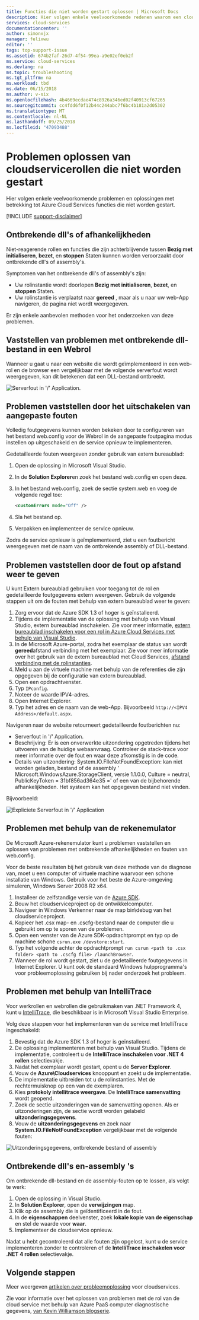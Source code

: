 ```yaml
---
title: Functies die niet worden gestart oplossen | Microsoft Docs
description: Hier volgen enkele veelvoorkomende redenen waarom een cloudservicerol kan niet worden gestart. Oplossingen voor deze problemen worden ook gegeven.
services: cloud-services
documentationcenter: ''
author: simonxjx
manager: felixwu
editor: ''
tags: top-support-issue
ms.assetid: 674b2faf-26d7-4f54-99ea-a9e02ef0eb2f
ms.service: cloud-services
ms.devlang: na
ms.topic: troubleshooting
ms.tgt_pltfrm: na
ms.workload: tbd
ms.date: 06/15/2018
ms.author: v-six
ms.openlocfilehash: 4b4669ecdae474c8926a346ed02f40913cf67265
ms.sourcegitcommit: cc4fdd6f0f12b44c244abc7f6bc4b181a2d05302
ms.translationtype: MT
ms.contentlocale: nl-NL
ms.lasthandoff: 09/25/2018
ms.locfileid: "47093488"
---
```

# <a name="troubleshoot-cloud-service-roles-that-fail-to-start"></a>Problemen oplossen van cloudservicerollen die niet worden gestart
Hier volgen enkele veelvoorkomende problemen en oplossingen met betrekking tot Azure Cloud Services functies die niet worden gestart.

[!INCLUDE [support-disclaimer](../../includes/support-disclaimer.md)]

## <a name="missing-dlls-or-dependencies"></a>Ontbrekende dll's of afhankelijkheden
Niet-reagerende rollen en functies die zijn achterblijvende tussen **Bezig met initialiseren**, **bezet**, en **stoppen** Staten kunnen worden veroorzaakt door ontbrekende dll's of assembly's.

Symptomen van het ontbrekende dll's of assembly's zijn:

* Uw rolinstantie wordt doorlopen **Bezig met initialiseren**, **bezet**, en **stoppen** Staten.
* Uw rolinstantie is verplaatst naar **gereed** , maar als u naar uw web-App navigeren, de pagina niet wordt weergegeven.

Er zijn enkele aanbevolen methoden voor het onderzoeken van deze problemen.

## <a name="diagnose-missing-dll-issues-in-a-web-role"></a>Vaststellen van problemen met ontbrekende dll-bestand in een Webrol
Wanneer u gaat u naar een website die wordt geïmplementeerd in een web-rol en de browser een vergelijkbaar met de volgende serverfout wordt weergegeven, kan dit betekenen dat een DLL-bestand ontbreekt.

![Serverfout in '/' Application.](./media/cloud-services-troubleshoot-roles-that-fail-start/ic503388.png)

## <a name="diagnose-issues-by-turning-off-custom-errors"></a>Problemen vaststellen door het uitschakelen van aangepaste fouten
Volledig foutgegevens kunnen worden bekeken door te configureren van het bestand web.config voor de Webrol in de aangepaste foutpagina modus instellen op uitgeschakeld en de service opnieuw te implementeren.

Gedetailleerde fouten weergeven zonder gebruik van extern bureaublad:

1. Open de oplossing in Microsoft Visual Studio.
2. In de **Solution Explorer**en zoek het bestand web.config en open deze.
3. In het bestand web.config, zoek de sectie system.web en voeg de volgende regel toe:

    ```xml
    <customErrors mode="Off" />
    ```
4. Sla het bestand op.
5. Verpakken en implementeer de service opnieuw.

Zodra de service opnieuw is geïmplementeerd, ziet u een foutbericht weergegeven met de naam van de ontbrekende assembly of DLL-bestand.

## <a name="diagnose-issues-by-viewing-the-error-remotely"></a>Problemen vaststellen door de fout op afstand weer te geven
U kunt Extern bureaublad gebruiken voor toegang tot de rol en gedetailleerde foutgegevens extern weergeven. Gebruik de volgende stappen uit om de fouten met behulp van extern bureaublad weer te geven:

1. Zorg ervoor dat de Azure SDK 1.3 of hoger is geïnstalleerd.
2. Tijdens de implementatie van de oplossing met behulp van Visual Studio, extern bureaublad inschakelen. Zie voor meer informatie, [extern bureaublad inschakelen voor een rol in Azure Cloud Services met behulp van Visual Studio](cloud-services-role-enable-remote-desktop-visual-studio.md).
3. In de Microsoft Azure-portal, zodra het exemplaar de status van wordt **gereed**afstand verbinding met het exemplaar. Zie voor meer informatie over het gebruik van de extern bureaublad met Cloud Services, [afstand verbinding met de rolinstanties](cloud-services-role-enable-remote-desktop-new-portal.md#remote-into-role-instances).
5. Meld u aan de virtuele machine met behulp van de referenties die zijn opgegeven bij de configuratie van extern bureaublad.
6. Open een opdrachtvenster.
7. Typ `IPconfig`.
8. Noteer de waarde IPV4-adres.
9. Open Internet Explorer.
10. Typ het adres en de naam van de web-App. Bijvoorbeeld `http://<IPV4 Address>/default.aspx`.

Navigeren naar de website retourneert gedetailleerde foutberichten nu:

* Serverfout in '/' Application.
* Beschrijving: Er is een onverwerkte uitzondering opgetreden tijdens het uitvoeren van de huidige webaanvraag. Controleer de stack-trace voor meer informatie over de fout en waar deze afkomstig is in de code.
* Details van uitzondering: System.IO.FIleNotFoundException: kan niet worden geladen, bestand of de assembly ' Microsoft.WindowsAzure.StorageClient, versie 1.1.0.0, Culture = neutral, PublicKeyToken = 31bf856ad364e35 =' of een van de bijbehorende afhankelijkheden. Het systeem kan het opgegeven bestand niet vinden.

Bijvoorbeeld:

![Expliciete Serverfout in '/' Application](./media/cloud-services-troubleshoot-roles-that-fail-start/ic503389.png)

## <a name="diagnose-issues-by-using-the-compute-emulator"></a>Problemen met behulp van de rekenemulator
De Microsoft Azure-rekenemulator kunt u problemen vaststellen en oplossen van problemen met ontbrekende afhankelijkheden en fouten van web.config.

Voor de beste resultaten bij het gebruik van deze methode van de diagnose van, moet u een computer of virtuele machine waarvoor een schone installatie van Windows. Gebruik voor het beste de Azure-omgeving simuleren, Windows Server 2008 R2 x64.

1. Installeer de zelfstandige versie van de [Azure SDK](https://azure.microsoft.com/downloads/).
2. Bouw het cloudserviceproject op de ontwikkelcomputer.
3. Navigeer in Windows Verkenner naar de map bin\debug van het cloudserviceproject.
4. Kopieer het .csx map- en .cscfg-bestand naar de computer die u gebruikt om op te sporen van de problemen.
5. Open een venster van de Azure SDK-opdrachtprompt en typ op de machine schone `csrun.exe /devstore:start`.
6. Typ het volgende achter de opdrachtprompt `run csrun <path to .csx folder> <path to .cscfg file> /launchBrowser`.
7. Wanneer de rol wordt gestart, ziet u de gedetailleerde foutgegevens in Internet Explorer. U kunt ook de standaard Windows hulpprogramma's voor probleemoplossing gebruiken bij nader onderzoek het probleem.

## <a name="diagnose-issues-by-using-intellitrace"></a>Problemen met behulp van IntelliTrace
Voor werkrollen en webrollen die gebruikmaken van .NET Framework 4, kunt u [IntelliTrace](https://msdn.microsoft.com/library/dd264915.aspx), die beschikbaar is in Microsoft Visual Studio Enterprise.

Volg deze stappen voor het implementeren van de service met IntelliTrace ingeschakeld:

1. Bevestig dat de Azure SDK 1.3 of hoger is geïnstalleerd.
2. De oplossing implementeren met behulp van Visual Studio. Tijdens de implementatie, controleert u de **IntelliTrace inschakelen voor .NET 4 rollen** selectievakje.
3. Nadat het exemplaar wordt gestart, opent u de **Server Explorer**.
4. Vouw de **Azure\\Cloudservices** knooppunt en zoekt u de implementatie.
5. De implementatie uitbreiden tot u de rolinstanties. Met de rechtermuisknop op een van de exemplaren.
6. Kies **protokoly intellitrace weergave**. De **IntelliTrace samenvatting** wordt geopend.
7. Zoek de sectie uitzonderingen van de samenvatting openen. Als er uitzonderingen zijn, de sectie wordt worden gelabeld **uitzonderingsgegevens**.
8. Vouw de **uitzonderingsgegevens** en zoek naar **System.IO.FileNotFoundException** vergelijkbaar met de volgende fouten:

![Uitzonderingsgegevens, ontbrekende bestand of assembly](./media/cloud-services-troubleshoot-roles-that-fail-start/ic503390.png)

## <a name="address-missing-dlls-and-assemblies"></a>Ontbrekende dll's en-assembly 's
Om ontbrekende dll-bestand en de assembly-fouten op te lossen, als volgt te werk:

1. Open de oplossing in Visual Studio.
2. In **Solution Explorer**, open de **verwijzingen** map.
3. Klik op de assembly die is geïdentificeerd in de fout.
4. In de **eigenschappen** deelvenster, zoek **lokale kopie van de eigenschap** en stel de waarde voor **waar**.
5. Implementeer de cloudservice opnieuw.

Nadat u hebt gecontroleerd dat alle fouten zijn opgelost, kunt u de service implementeren zonder te controleren of de **IntelliTrace inschakelen voor .NET 4 rollen** selectievakje.

## <a name="next-steps"></a>Volgende stappen
Meer weergeven [artikelen over probleemoplossing](https://azure.microsoft.com/documentation/articles/?tag=top-support-issue&product=cloud-services) voor cloudservices.

Zie voor informatie over het oplossen van problemen met de rol van de cloud service met behulp van Azure PaaS computer diagnostische gegevens, [van Kevin Williamson blogserie](http://blogs.msdn.com/b/kwill/archive/2013/08/09/windows-azure-paas-compute-diagnostics-data.aspx).
